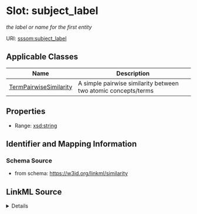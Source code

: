 # Slot: subject_label
_the label or name for the first entity_


URI: [sssom:subject_label](http://w3id.org/sssom/subject_label)



<!-- no inheritance hierarchy -->




## Applicable Classes

| Name | Description |
| --- | --- |
[TermPairwiseSimilarity](TermPairwiseSimilarity.md) | A simple pairwise similarity between two atomic concepts/terms






## Properties

* Range: [xsd:string](http://www.w3.org/2001/XMLSchema#string)







## Identifier and Mapping Information







### Schema Source


* from schema: https://w3id.org/linkml/similarity




## LinkML Source

<details>
```yaml
name: subject_label
description: the label or name for the first entity
from_schema: https://w3id.org/linkml/similarity
rank: 1000
slot_uri: sssom:subject_label
alias: subject_label
domain_of:
- TermPairwiseSimilarity
range: string

```
</details>